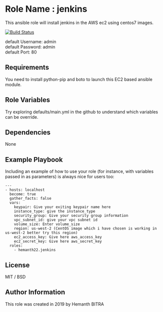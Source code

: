 Role Name : jenkins
=========

This ansible role will install jenkins in the AWS ec2 using centos7 images.

[![Build Status](https://travis-ci.org/hemanth22/ansible-role-jenkins.svg?branch=master)](https://travis-ci.org/hemanth22/ansible-role-jenkins)

default Username: admin  
default Password: admin  
default Port: 80

Requirements
------------

You need to install python-pip and boto to launch this EC2 based ansible module.

Role Variables
--------------

Try exploring defaults/main.yml in the github to understand which variables can be override.

Dependencies
------------

None

Example Playbook
----------------

Including an example of how to use your role (for instance, with variables passed in as parameters) is always nice for users too:

```
---
- hosts: localhost
  become: true
  gather_facts: false
  vars:
    keypair: Give your exiting keypair name here
    instance_type: give the instance_type
    security_group: Give your security group information
    vpc_subnet_id: give your vpc subnet id
    volume_size: Enter volume_size
    region: us-west-2 (CentOS image which i have chosen is working in us-west-2 better try this region)
    ec2_access_key: Give here aws_access_key
    ec2_secret_key: Give here aws_secret_key
  roles:
    - hemanth22.jenkins
```

License
-------

MIT / BSD

Author Information
------------------

This role was created in 2019 by Hemanth BITRA
